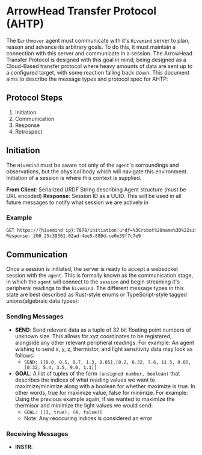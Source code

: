 # ArrowHead Transfer Protocol (AHTP)

The `Earthmover` agent must communicate with it's `Hivemind` server to plan, reason and advance its arbitrary goals. To do this, it must maintain a connection with this server and communicate in a session. The ArrowHead Transfer Protocol is designed with this goal in mind; being designed as a Cloud-Based transfer protocol where heavy amounts of data are sent up to a configured target, with some reaction falling back down. This document aims to describe the message types and protocol spec for AHTP:

## Protocol Steps
1) Initiation
2) Communication
3) Response
4) Retrospect


## Initiation
The `Hivemind` must be aware not only of the `agent`'s sorroundings and observations, but the physical body which will navigate this environment. Initiation of a session is where this context is supplied. 

**From Client**: Serialized URDF String describing Agent structure (must be URL encoded)
**Response**: Session ID as a UUID. This will be used in all future messages to notify what session we are actively in

### Example

```bash
GET https://{hivemind ip}:7878/initiation?urdf=%3Crobot%20name%3D%22simple_robot%22%3E%3Clink%20name%3D%22base_link%22%2F%3E%3C%2Frobot%3E
Response: 200 25c39361-02ad-4ee5-880d-ce0e39f7c7e9 
```

## Communication
Once a session is initiated, the server is ready to accept a websocket session with the `agent`. This is formally known as the communication stage, in which the `agent` will connect to the `session` and begin streaming it's peripheral readings to the `hivemind`. The different message types in this state are best described as Rust-style enums or TypeScript-style tagged unions(algebraic data types):

### Sending Messages

* **SEND**: Send relevant data as a tuple of 32 bit floating point numbers of unknown size. This allows for xyz coordinates to be registered, alongside any other relevant peripheral readings. 
    For example: An agent wishing to send x, y, z, thermistor, and light sensitivity data may look as follows:
    - `SEND: [[0.0, 0.5, 0.7, 1.3, 0.85],[0.2, 0.32, 7.6, 11.5, 0.0],[0.32, 5.4, 3.5, 9.0, 1.1]]`
* **GOAL**: A list of tuples of the form `(unsigned number, boolean)` that describes the indices of what reading values we want to maximize/minimize along with a boolean for whether maximize is true. In other words, true for maximize value, false for minimize.
    For example: Using the previous example again, if we wanted to maximize the thermisor and minimize the light values we would send:
    - `GOAL: [(3, true), (4, false)]`
    - Note: Any reoccuring indices is considered an error

### Receiving Messages

* **INSTR**: